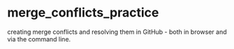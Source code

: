 # merge_conflicts_practice
creating merge conflicts and resolving them in GitHub - both in browser and via the command line.
